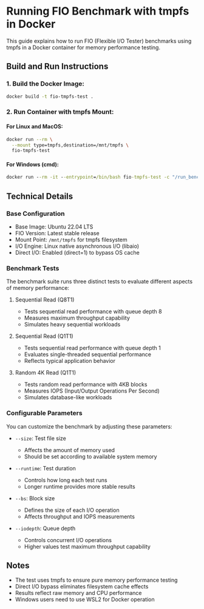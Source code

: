 # Running FIO Benchmark with tmpfs in Docker

This guide explains how to run FIO (Flexible I/O Tester) benchmarks using tmpfs in a Docker container for memory performance testing.

## Build and Run Instructions

### 1. Build the Docker Image:

```bash
docker build -t fio-tmpfs-test .
```

### 2. Run Container with tmpfs Mount:

#### For Linux and MacOS:

```bash
docker run --rm \
  --mount type=tmpfs,destination=/mnt/tmpfs \
  fio-tmpfs-test
```

#### For Windows (cmd):

```cmd
docker run --rm -it --entrypoint=/bin/bash fio-tmpfs-test -c "/run_benchmark.sh"
```

## Technical Details

### Base Configuration

- Base Image: Ubuntu 22.04 LTS
- FIO Version: Latest stable release
- Mount Point: `/mnt/tmpfs` for tmpfs filesystem
- I/O Engine: Linux native asynchronous I/O (libaio)
- Direct I/O: Enabled (direct=1) to bypass OS cache

### Benchmark Tests

The benchmark suite runs three distinct tests to evaluate different aspects of memory performance:

1. Sequential Read (Q8T1)

   - Tests sequential read performance with queue depth 8
   - Measures maximum throughput capability
   - Simulates heavy sequential workloads

2. Sequential Read (Q1T1)

   - Tests sequential read performance with queue depth 1
   - Evaluates single-threaded sequential performance
   - Reflects typical application behavior

3. Random 4K Read (Q1T1)
   - Tests random read performance with 4KB blocks
   - Measures IOPS (Input/Output Operations Per Second)
   - Simulates database-like workloads

### Configurable Parameters

You can customize the benchmark by adjusting these parameters:

- `--size`: Test file size

  - Affects the amount of memory used
  - Should be set according to available system memory

- `--runtime`: Test duration

  - Controls how long each test runs
  - Longer runtime provides more stable results

- `--bs`: Block size

  - Defines the size of each I/O operation
  - Affects throughput and IOPS measurements

- `--iodepth`: Queue depth
  - Controls concurrent I/O operations
  - Higher values test maximum throughput capability

## Notes

- The test uses tmpfs to ensure pure memory performance testing
- Direct I/O bypass eliminates filesystem cache effects
- Results reflect raw memory and CPU performance
- Windows users need to use WSL2 for Docker operation
